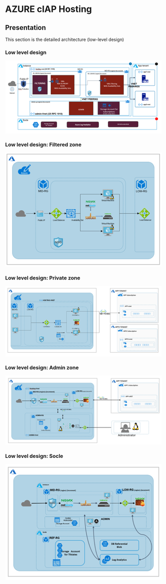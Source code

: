 
# AZURE cIAP Hosting 

## Presentation

This section is the detailed architecture (low-level design)

### Low level design

[![LLD](../resources/img/lld.png)]()


### Low level design: Filtered zone

[![LLD Filtered zone](../resources/img/lld-filteredzone.png)]()

### Low level design: Private zone

[![LLD Private zone](../resources/img/lld-privatezone.png)]()

### Low level design: Admin zone

[![LLD Admin zone](../resources/img/lld-adminzone.png)]()

### Low level design: Socle 

[![LLD Socle](../resources/img/lld-socle.png)]()

